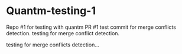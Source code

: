 # Quantm-testing-1
Repo #1 for testing with quantm
PR #1
test commit for merge conflicts detection.
testing for merge conflict detection.


testing for merge conflicts detection...
